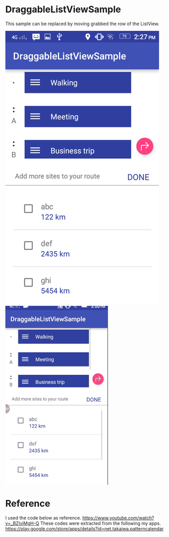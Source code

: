 # DraggableListViewSample
This sample can be replaced by moving grabbed the row of the ListView.

![Demo Image1](https://raw.githubusercontent.com/Priyanka-Mohanty/DraggableListViewSample/master/Screenshot_20180713-142725.png)
![Demo Image](https://raw.githubusercontent.com/Priyanka-Mohanty/DraggableListViewSample/master/20180713_150047.gif)

# Reference
I used the code below as reference.
https://www.youtube.com/watch?v=_BZIvjMgH-Q
These codes were extracted from the following my apps.
https://play.google.com/store/apps/details?id=net.takaiwa.patterncalendar


